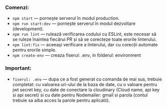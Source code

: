 ### Comenzi:

- `npm start` &mdash; pornește serverul în modul production.
- `npm run start:dev` &mdash; pornește serverul în modul dezvoltare (development).
- `npm run lint` &mdash; rulează verificarea codului cu ESLint, este necesar să se ruleze înaintea fiecărui PR și să se corecteze toate erorile linterului.
- `npm lint:fix` &mdash; aceeași verificare a linterului, dar cu corecții automate pentru erorile simple.
- `npm create-env` &mdash; creaza fiserul: .env, in folderul: environment

### Important:

- `fiserul: .env` &mdash; dupa ce a fost generat cu comanda de mai sus, trebuie completat: cu valoarea uri-ului de la baza de date, cu o valoare pentru jwt secret key, cu date de conectare la cloudinary (Cloud name, api key si api secret) si cu date pentru Nodemailer: gmail si parola (contul trebuie sa aiba acces la parole pentru aplicatii).
